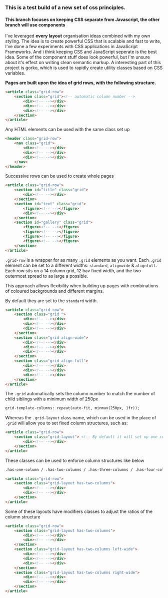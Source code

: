 ### This is a test build of a new set of css principles.
#### This branch focuses on keeping CSS separate from Javascript, the other branch will use components
I've leveraged **every layout** organisation ideas combined with my own styling. The idea is to create powerful CSS that is scalable and fast to write, I've done a few experiments with CSS applications in JavaScript Frameworks. And i think keeping CSS and JavaScript seperate is the best idea. Some of the component stuff does look powerful, but I'm unsure about it's effect on writing clean semantic markup.
A interesting part of this project is gorko, which is used to rapidly create utility classes based on CSS variables.

**Pages are built upon the idea of grid rows, with the following structure.**
````html
<article class="grid-row"> 
    <section class="grid"><!-- automatic column number -->
        <div><!-- --></div> 
        <div><!-- --></div>  
        <div><!-- --></div>  
    </section>
</article>
```` 
Any HTML elements can be used with the same class set up
````html
<header class="grid-row"> 
    <nav class="grid">
        <div><!-- --></div> 
        <div><!-- --></div>  
        <div><!-- --></div>  
    </nav>
</header>
```` 
Successive rows can be used to create whole pages
```html
<article class="grid-row">
    <section id="title" class="grid">
        <div><!-- --></div> 
    </section>
    <section id="text" class="grid">
        <figure><!-- --></figure> 
        <div><!-- --></div>  
    </section>
    <section id="gallery" class="grid">
        <figure><!-- --></figure> 
        <figure><!-- --></figure> 
        <figure><!-- --></figure> 
        <figure><!-- --></figure> 
    </section>
</article>
```
`.grid-row` is a wrapper for as many `.grid` elements as you want. Each `.grid` element can be set to a different widths: `standard`, `alignwide` & `alignfull`. Each row sits on a 14 column grid, 12 hav fixed width, and the two outermost spread to as large a possible.

This approach allows flexibility when building up pages with combinations of coloured backgrounds and different margins.

By default they are set to the `standard` width.
```html
<article class="grid-row">
    <section class="grid ">
        <div><!-- --></div> 
        <div><!-- --></div>  
        <div><!-- --></div>
    </section>
    <section class="grid align-wide">
        <div><!-- --></div> 
        <div><!-- --></div>  
        <div><!-- --></div>
    </section>
    <section class="grid align-full">
        <div><!-- --></div> 
        <div><!-- --></div>  
        <div><!-- --></div>
    </section>
</article>
```
The `.grid` automatically sets the column number to match the number of child siblings with a minimum width of 250px
````html    
grid-template-columns: repeat(auto-fit, minmax(250px, 1fr));
````
Whereas the `.grid-layout` class name, which can be used in the place of `.grid` will allow you to set fixed column structures, such as:
```html
<article class="grid-row">
    <section class="grid-layout"> <!-- By default it will set up one column -->
        <div><!-- --></div> 
    </section>
</article>
```
These classes can be used to enforce column structures like below
```html
.has-one-column / .has-two-columns / .has-three-columns / .has-four-columns etc / ...
```
```html
<article class="grid-row">
    <section class="grid-layout has-two-columns"> 
        <div><!-- --></div> 
        <div><!-- --></div> 
    </section>
</article>
```
Some of these layouts have modifiers classes to adjust the ratios of the column structure
```html
<article class="grid-row">
    <section class="grid-layout has-two-columns"> 
        <div><!-- --></div> 
        <div><!-- --></div> 
    </section>
    <section class="grid-layout has-two-columns left-wide"> 
        <div><!-- --></div> 
        <div><!-- --></div> 
        <div><!-- --></div> 
    </section>
    <section class="grid-layout has-two-columns right-wide"> 
        <div><!-- --></div> 
        <div><!-- --></div> 
    </section>
</article>
```
